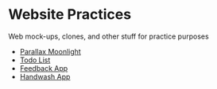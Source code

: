 # Website Practices

Web mock-ups, clones, and other stuff for practice purposes
- [Parallax Moonlight](/parallax-moonlight)
- [Todo List](/todo-list-svelte)
- [Feedback App](/svelte-feedback-app)
- [Handwash App](/handwash-app)
